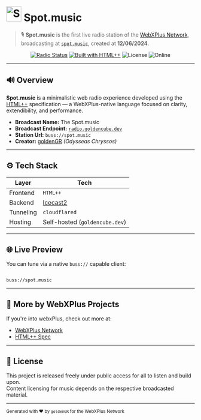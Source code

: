 # <img src="https://radio.goldencube.dev/logo.png" alt="Spot.music Logo" height="40"/> Spot.music

> 🎙️ **Spot.music** is the first live radio station of the [WebXPlus Network](https://webxplus.org), broadcasting at [`spot.music`](buss://spot.music), created at **12/06/2024**.

<div align="center">
  <a href="buss://spot.music"><img src="https://img.shields.io/website?down_color=red&down_message=offline&label=spot.music&up_color=green&up_message=live&url=https%3A%2F%2Fradio.goldencube.dev" alt="Radio Status"></a>
  <a href="https://spec.webxplus.org/htmlpp/"><img src="https://img.shields.io/badge/Built%20with-HTML++-blueviolet" alt="Built with HTML++"></a>
  <img src="https://img.shields.io/badge/License-Free-lightgrey" alt="License">
  <img src="https://img.shields.io/badge/Status-Online-brightgreen" alt="Online">
</div>

---

## 🔊 Overview

**Spot.music** is a minimalistic web radio experience developed using the [HTML++](https://spec.webxplus.org/htmlpp/) specification — a WebXPlus-native language focused on clarity, extendibility, and performance.

- **Broadcast Name:** The Spot.music  
- **Broadcast Endpoint:** [`radio.goldencube.dev`](https://radio.goldencube.dev/radio)  
- **Station Url:** `buss://spot.music`  
- **Creator:** [goldenGR](https://github.com/goldenboys2011) *(Odysseas Chryssos)*

---

## ⚙️ Tech Stack

| Layer      | Tech                      |
|------------|---------------------------|
| Frontend   | `HTML++`                  |
| Backend    | [Icecast2](https://icecast.org/)|
| Tunneling  | `cloudflared`   |
| Hosting    | Self-hosted (`goldencube.dev`) |

---

## 🌐 Live Preview

You can tune via a native `buss://` capable client:

```

buss://spot.music

```

---


## 📡 More by WebXPlus Projects

If you're into webxPlus, check out more at:

- [WebXPlus Network](https://webxplus.org)
- [HTML++ Spec](https://spec.webxplus.org/htmlpp/)

---

## 📝 License

This project is released freely under public access for all to listen and build upon.  
Content licensing for music depends on the respective broadcasted material.

---

<sub>Generated with ❤️ by `goldenGR` for the WebXPlus Network</sub>
